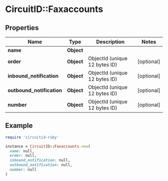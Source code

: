 # CircuitID::Faxaccounts

## Properties

| Name | Type | Description | Notes |
| ---- | ---- | ----------- | ----- |
| **name** | **Object** |  |  |
| **order** | **Object** | ObjectId (unique 12 bytes ID) | [optional] |
| **inbound_notification** | **Object** | ObjectId (unique 12 bytes ID) | [optional] |
| **outbound_notification** | **Object** | ObjectId (unique 12 bytes ID) | [optional] |
| **number** | **Object** | ObjectId (unique 12 bytes ID) | [optional] |

## Example

```ruby
require 'circuitid-ruby'

instance = CircuitID::Faxaccounts.new(
  name: null,
  order: null,
  inbound_notification: null,
  outbound_notification: null,
  number: null
)
```

